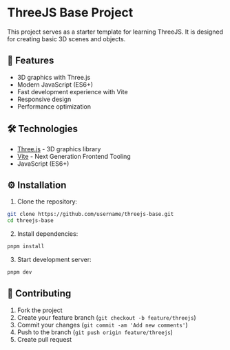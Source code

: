 # ThreeJS Base Project

This project serves as a starter template for learning ThreeJS. It is designed for creating basic 3D scenes and objects.

## 🚀 Features

- 3D graphics with Three.js
- Modern JavaScript (ES6+)
- Fast development experience with Vite
- Responsive design
- Performance optimization

## 🛠️ Technologies

- [Three.js](https://threejs.org/) - 3D graphics library
- [Vite](https://vitejs.dev/) - Next Generation Frontend Tooling
- JavaScript (ES6+)

## ⚙️ Installation

1. Clone the repository:
```bash
git clone https://github.com/username/threejs-base.git
cd threejs-base
```

2. Install dependencies:
```bash
pnpm install
```

3. Start development server:
```bash
pnpm dev
```

## 🤝 Contributing

1. Fork the project
2. Create your feature branch (`git checkout -b feature/threejs`)
3. Commit your changes (`git commit -am 'Add new comments'`)
4. Push to the branch (`git push origin feature/threejs`)
5. Create pull request
